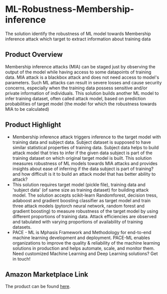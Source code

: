 # ML-Robustness-Membership-inference
The solution identify the robustness of ML model towards Membership inference attack which target to extract information about training data

## Product Overview
Membership inference attacks (MIA) can be staged just by observing the output of the model while having access to some datapoints of training data. MIA attack is a blackbox attack and does not need access to model's parameters. Such ML attacks can result in severe losses and cause security concerns, especially when the training data possess sensitive and/or private information of individuals. This solution builds another ML model to infer training dataset, often called attack model, based on prediction probabilities of target model (the model for which the robustness towards MIA to be calculated)

## Product Highlight 

* Membership inference attack triggers inference to the target model with training data and subject data. Subject dataset is supposed to have similar statistical properties of training data. Subject data helps to build attack model that tries to infer if the given data subject is part of the training dataset on which original target model is built. This solution measures robustness of ML models towards MIA attacks and provides insights about ease of inferring if the data subject is part of training? and how difficult is it to build an attack model that has better ability to attack?  
* This solution requires target model (pickle file), training data and 'subject data' (of same size as training dataset) for building attack model.  The solution accepts scikit-learn Randomforest, decision tress, adaboost and gradient boosting classifier as target model and train three attack models (pytorch neural network, random forest and gradient boosting) to measure robustness of the target model by using different proportions of training data. Attack efficiencies are observed and tabulated with varying proportions of availability of training datasets.  
* PACE - ML is Mphasis Framework and Methodology for end-to-end machine learning development and deployment. PACE-ML enables organizations to improve the quality & reliability of the machine learning solutions in production and helps automate, scale, and monitor them. Need customized Machine Learning and Deep Learning solutions? Get in touch!

## Amazon Marketplace Link
The product can be found [here]().

